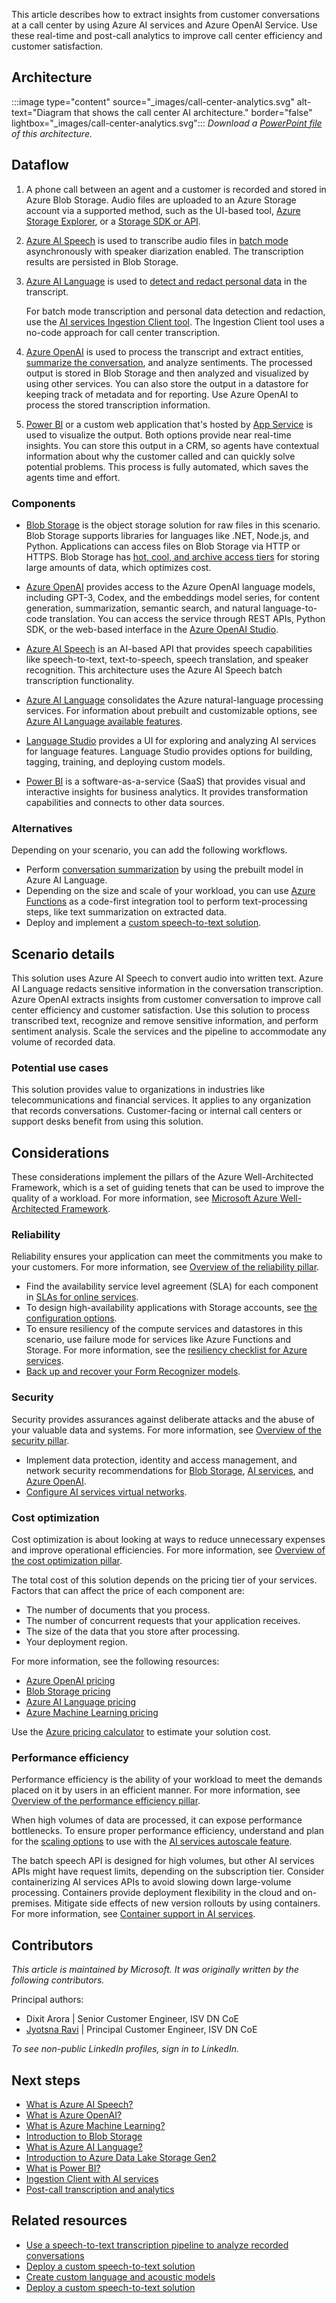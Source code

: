This article describes how to extract insights from customer conversations at a call center by using Azure AI services and Azure OpenAI Service. Use these real-time and post-call analytics to improve call center efficiency and customer satisfaction.

## Architecture

:::image type="content" source="_images/call-center-analytics.svg" alt-text="Diagram that shows the call center AI architecture." border="false" lightbox="_images/call-center-analytics.svg":::
*Download a [PowerPoint file](https://arch-center.azureedge.net/call-center-analytics.pptx) of this architecture.*

## Dataflow

1. A phone call between an agent and a customer is recorded and stored in Azure Blob Storage. Audio files are uploaded to an Azure Storage account via a supported method, such as the UI-based tool, [Azure Storage Explorer](/azure/vs-azure-tools-storage-manage-with-storage-explorer), or a [Storage SDK or API](/azure/storage/blobs/reference).

1. [Azure AI Speech](/azure/ai-services/speech-service/overview) is used to transcribe audio files in [batch mode](/azure/ai-services/speech-service/batch-transcription) asynchronously with speaker diarization enabled. The transcription results are persisted in Blob Storage.

1. [Azure AI Language](/azure/ai-services/language-service/overview) is used to [detect and redact personal data](/azure/ai-services/language-service/personally-identifiable-information/how-to-call-for-conversations) in the transcript.

   For batch mode transcription and personal data detection and redaction, use the [AI services Ingestion Client tool](/azure/ai-services/speech-service/ingestion-client). The Ingestion Client tool uses a no-code approach for call center transcription.

1. [Azure OpenAI](/azure/ai-services/openai/overview) is used to process the transcript and extract entities, [summarize the conversation](/azure/ai-services/openai/quickstart?tabs=command-line&pivots=programming-language-studio#try-text-summarization), and analyze sentiments. The processed output is stored in Blob Storage and then analyzed and visualized by using other services. You can also store the output in a datastore for keeping track of metadata and for reporting. Use Azure OpenAI to process the stored transcription information.

1. [Power BI](/power-bi/fundamentals/power-bi-overview) or a custom web application that's hosted by [App Service](/azure/app-service/overview) is used to visualize the output. Both options provide near real-time insights. You can store this output in a CRM, so agents have contextual information about why the customer called and can quickly solve potential problems. This process is fully automated, which saves the agents time and effort.

### Components

- [Blob Storage](https://azure.microsoft.com/products/storage/blobs) is the object storage solution for raw files in this scenario. Blob Storage supports libraries for languages like .NET, Node.js, and Python. Applications can access files on Blob Storage via HTTP or HTTPS. Blob Storage has [hot, cool, and archive access tiers](/azure/storage/blobs/access-tiers-overview) for storing large amounts of data, which optimizes cost.

- [Azure OpenAI](https://azure.microsoft.com/products/ai-services/openai-service) provides access to the Azure OpenAI language models, including GPT-3, Codex, and the embeddings model series, for content generation, summarization, semantic search, and natural language-to-code translation. You can access the service through REST APIs, Python SDK, or the web-based interface in the [Azure OpenAI Studio](https://oai.azure.com/).

- [Azure AI Speech](https://azure.microsoft.com/products/ai-services/ai-speech) is an AI-based API that provides speech capabilities like speech-to-text, text-to-speech, speech translation, and speaker recognition. This architecture uses the Azure AI Speech batch transcription functionality.

- [Azure AI Language](https://azure.microsoft.com/products/ai-services/ai-language) consolidates the Azure natural-language processing services. For information about prebuilt and customizable options, see [Azure AI Language available features](/azure/ai-services/language-service/overview#available-features).

- [Language Studio](https://aka.ms/languageStudio) provides a UI for exploring and analyzing AI services for language features. Language Studio provides options for building, tagging, training, and deploying custom models.

- [Power BI](https://powerbi.microsoft.com) is a software-as-a-service (SaaS) that provides visual and interactive insights for business analytics. It provides transformation capabilities and connects to other data sources.

### Alternatives

Depending on your scenario, you can add the following workflows.

- Perform [conversation summarization](/azure/ai-services/language-service/summarization/overview) by using the prebuilt model in Azure AI Language.
- Depending on the size and scale of your workload, you can use [Azure Functions](/azure/azure-functions/create-first-function-vs-code-python?source=recommendations&pivots=python-mode-configuration) as a code-first integration tool to perform text-processing steps, like text summarization on extracted data.
- Deploy and implement a [custom speech-to-text solution](/azure/architecture/ai-ml/guide/custom-speech-text-deploy).

## Scenario details

This solution uses Azure AI Speech to convert audio into written text. Azure AI Language redacts sensitive information in the conversation transcription. Azure OpenAI extracts insights from customer conversation to improve call center efficiency and customer satisfaction. Use this solution to process transcribed text, recognize and remove sensitive information, and perform sentiment analysis. Scale the services and the pipeline to accommodate any volume of recorded data.

### Potential use cases

This solution provides value to organizations in industries like telecommunications and financial services. It applies to any organization that records conversations. Customer-facing or internal call centers or support desks benefit from using this solution.

## Considerations

These considerations implement the pillars of the Azure Well-Architected Framework, which is a set of guiding tenets that can be used to improve the quality of a workload. For more information, see [Microsoft Azure Well-Architected Framework](/azure/architecture/framework).

### Reliability

Reliability ensures your application can meet the commitments you make to your customers. For more information, see [Overview of the reliability pillar](/azure/architecture/framework/resiliency/overview).

- Find the availability service level agreement (SLA) for each component in [SLAs for online services](https://www.microsoft.com/licensing/docs/view/Service-Level-Agreements-SLA-for-Online-Services).
- To design high-availability applications with Storage accounts, see [the configuration options](/azure/storage/common/geo-redundant-design).
- To ensure resiliency of the compute services and datastores in this scenario, use failure mode for services like Azure Functions and Storage. For more information, see the [resiliency checklist for Azure services](/azure/architecture/checklist/resiliency-per-service).
- [Back up and recover your Form Recognizer models](/azure/applied-ai-services/form-recognizer/disaster-recovery).

### Security

Security provides assurances against deliberate attacks and the abuse of your valuable data and systems. For more information, see [Overview of the security pillar](/azure/architecture/framework/security/overview).

- Implement data protection, identity and access management, and network security recommendations for [Blob Storage](/azure/storage/blobs/security-recommendations), [AI services](/security/benchmark/azure/baselines/cognitive-services-security-baseline), and [Azure OpenAI](/azure/ai-services/openai/how-to/managed-identity).
- [Configure AI services virtual networks](/azure/ai-services/cognitive-services-virtual-networks).

### Cost optimization

Cost optimization is about looking at ways to reduce unnecessary expenses and improve operational efficiencies. For more information, see [Overview of the cost optimization pillar](/azure/architecture/framework/cost/overview).

The total cost of this solution depends on the pricing tier of your services. Factors that can affect the price of each component are:

- The number of documents that you process.
- The number of concurrent requests that your application receives.
- The size of the data that you store after processing.
- Your deployment region.

For more information, see the following resources:

- [Azure OpenAI pricing](https://azure.microsoft.com/pricing/details/cognitive-services/openai-service)
- [Blob Storage pricing](https://azure.microsoft.com/pricing/details/storage/blobs)
- [Azure AI Language pricing](https://azure.microsoft.com/pricing/details/cognitive-services/language-service)
- [Azure Machine Learning pricing](https://azure.microsoft.com/pricing/details/machine-learning)

Use the [Azure pricing calculator](https://azure.microsoft.com/pricing/calculator) to estimate your solution cost.

### Performance efficiency

Performance efficiency is the ability of your workload to meet the demands placed on it by users in an efficient manner. For more information, see [Overview of the performance efficiency pillar](/azure/architecture/framework/scalability/overview).

When high volumes of data are processed, it can expose performance bottlenecks. To ensure proper performance efficiency, understand and plan for the [scaling options](/azure/azure-functions/functions-scale#scale) to use with the [AI services autoscale feature](/azure/ai-services/autoscale).

The batch speech API is designed for high volumes, but other AI services APIs might have request limits, depending on the subscription tier. Consider containerizing AI services APIs to avoid slowing down large-volume processing. Containers provide deployment flexibility in the cloud and on-premises. Mitigate side effects of new version rollouts by using containers. For more information, see [Container support in AI services](/azure/ai-services/cognitive-services-container-support).

## Contributors

*This article is maintained by Microsoft. It was originally written by the following contributors.*

Principal authors:

- Dixit Arora | Senior Customer Engineer, ISV DN CoE
- [Jyotsna Ravi](https://www.linkedin.com/in/jyotsna-ravi-50182624) | Principal Customer Engineer, ISV DN CoE

*To see non-public LinkedIn profiles, sign in to LinkedIn.*

## Next steps

- [What is Azure AI Speech?](/azure/ai-services/speech-service/overview)
- [What is Azure OpenAI?](/azure/ai-services/openai/overview)
- [What is Azure Machine Learning?](/azure/machine-learning/overview-what-is-azure-ml)
- [Introduction to Blob Storage](/azure/storage/blobs/storage-blobs-introduction)
- [What is Azure AI Language?](/azure/ai-services/language-service/overview)
- [Introduction to Azure Data Lake Storage Gen2](/azure/storage/blobs/data-lake-storage-introduction)
- [What is Power BI?](/power-bi/fundamentals/power-bi-overview)
- [Ingestion Client with AI services](/azure/ai-services/speech-service/ingestion-client)
- [Post-call transcription and analytics](/azure/ai-services/speech-service/call-center-quickstart)

## Related resources

- [Use a speech-to-text transcription pipeline to analyze recorded conversations](/azure/architecture/example-scenario/ai/speech-to-text-transcription-analytics)
- [Deploy a custom speech-to-text solution](/azure/architecture/guide/ai/custom-speech-text-deploy)
- [Create custom language and acoustic models](/azure/architecture/solution-ideas/articles/speech-services)
- [Deploy a custom speech-to-text solution](/azure/architecture/ai-ml/guide/custom-speech-text-deploy)

